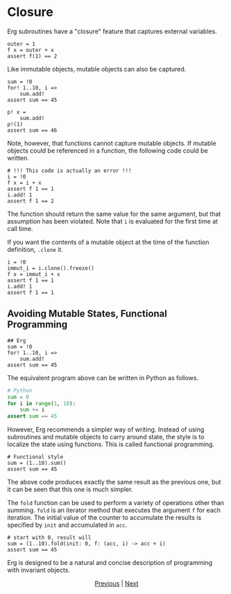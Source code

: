 # Closure

Erg subroutines have a "closure" feature that captures external variables.

```erg
outer = 1
f x = outer + x
assert f(1) == 2
```

Like immutable objects, mutable objects can also be captured.

```erg
sum = !0
for! 1..10, i =>
    sum.add!
assert sum == 45

p! x =
    sum.add!
p!(1)
assert sum == 46
```

Note, however, that functions cannot capture mutable objects.
If mutable objects could be referenced in a function, the following code could be written.

```erg
# !!! This code is actually an error !!!
i = !0
f x = i + x
assert f 1 == 1
i.add! 1
assert f 1 == 2
```

The function should return the same value for the same argument, but that assumption has been violated.
Note that ``i`` is evaluated for the first time at call time.

If you want the contents of a mutable object at the time of the function definition, `.clone` it.

```erg
i = !0
immut_i = i.clone().freeze()
f x = immut_i + x
assert f 1 == 1
i.add! 1
assert f 1 == 1
```

## Avoiding Mutable States, Functional Programming

```erg
## Erg
sum = !0
for! 1..10, i =>
    sum.add!
assert sum == 45
```

The equivalent program above can be written in Python as follows.

```python
# Python
sum = 0
for i in range(1, 10):
    sum += i
assert sum == 45
```

However, Erg recommends a simpler way of writing.
Instead of using subroutines and mutable objects to carry around state, the style is to localize the state using functions. This is called functional programming.

```erg
# Functional style
sum = (1..10).sum()
assert sum == 45
```

The above code produces exactly the same result as the previous one, but it can be seen that this one is much simpler.

The `fold` function can be used to perform a variety of operations other than summing.
`fold` is an iterator method that executes the argument `f` for each iteration.
The initial value of the counter to accumulate the results is specified by `init` and accumulated in `acc`.

```erg
# start with 0, result will
sum = (1..10).fold(init: 0, f: (acc, i) -> acc + i)
assert sum == 45
```

Erg is designed to be a natural and concise description of programming with invariant objects.

<p align='center'>
    <a href='./22_subroutine.md'>Previous</a> | <a href='./24_module.md'>Next</a>
</p>
